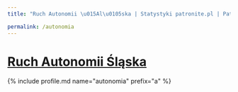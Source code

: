 ```yaml
---
title: "Ruch Autonomii \u015Al\u0105ska | Statystyki patronite.pl | Patromierz"

permalink: /autonomia
---
```


# [Ruch Autonomii Śląska](https://patronite.pl/autonomia)

{% include profile.md name="autonomia" prefix="a" %}
